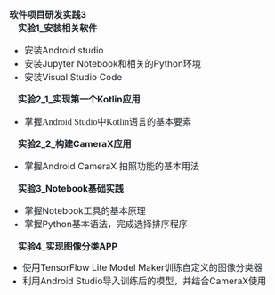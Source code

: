 <div><div dir="auto" style="box-sizing: border-box; color: rgb(31, 35, 40); font-family: -apple-system, BlinkMacSystemFont, &quot;Segoe UI&quot;, &quot;Noto Sans&quot;, Helvetica, Arial, sans-serif, &quot;Apple Color Emoji&quot;, &quot;Segoe UI Emoji&quot;; font-size: 16px; margin-top: 0px !important;"><span style="box-sizing: border-box;"><span style="box-sizing: border-box; font-weight: var(--base-text-weight-semibold, 600);"><b>软件项目研发实践3</b></span></span></div><div dir="auto" style="box-sizing: border-box; color: rgb(31, 35, 40); font-family: -apple-system, BlinkMacSystemFont, &quot;Segoe UI&quot;, &quot;Noto Sans&quot;, Helvetica, Arial, sans-serif, &quot;Apple Color Emoji&quot;, &quot;Segoe UI Emoji&quot;; font-size: 16px;"><span style="box-sizing: border-box;"><span style="box-sizing: border-box; font-weight: var(--base-text-weight-semibold, 600);"><b>&nbsp; &nbsp; 实验1_安装相关软件</b></span></span></div><div dir="auto" style="box-sizing: border-box; color: rgb(31, 35, 40); font-family: -apple-system, BlinkMacSystemFont, &quot;Segoe UI&quot;, &quot;Noto Sans&quot;, Helvetica, Arial, sans-serif, &quot;Apple Color Emoji&quot;, &quot;Segoe UI Emoji&quot;; font-size: 16px;"><ul><li>安装Android&nbsp;studio<br /></li><li>安装Jupyter Notebook和相关的Python环境</li><li><div>安装Visual Studio Code</div></li></ul></div><div dir="auto" style="box-sizing: border-box; color: rgb(31, 35, 40); font-family: -apple-system, BlinkMacSystemFont, &quot;Segoe UI&quot;, &quot;Noto Sans&quot;, Helvetica, Arial, sans-serif, &quot;Apple Color Emoji&quot;, &quot;Segoe UI Emoji&quot;; font-size: 16px;"><span style="box-sizing: border-box;"><span style="box-sizing: border-box; font-weight: var(--base-text-weight-semibold, 600);"><b>&nbsp; &nbsp; 实验2_1_实现第一</b><b>个Kotlin应用</b></span></span></div><div dir="auto" style="box-sizing: border-box; color: rgb(31, 35, 40); font-family: -apple-system, BlinkMacSystemFont, &quot;Segoe UI&quot;, &quot;Noto Sans&quot;, Helvetica, Arial, sans-serif, &quot;Apple Color Emoji&quot;, &quot;Segoe UI Emoji&quot;; font-size: 16px;"><ul><li><div><span style="font-family: simhei, STHeitiSC-Light;">掌握Android Studio中Kotlin语言的基本要素</span></div></li></ul></div><div dir="auto" style="box-sizing: border-box; color: rgb(31, 35, 40); font-family: -apple-system, BlinkMacSystemFont, &quot;Segoe UI&quot;, &quot;Noto Sans&quot;, Helvetica, Arial, sans-serif, &quot;Apple Color Emoji&quot;, &quot;Segoe UI Emoji&quot;; font-size: 16px; margin-bottom: 0px !important;"><span style="box-sizing: border-box;"><span style="box-sizing: border-box; font-weight: var(--base-text-weight-semibold, 600);"><b>&nbsp; &nbsp; 实验2_2_构建CameraX应用</b></span></span></div></div><div dir="auto" style="box-sizing: border-box; color: rgb(31, 35, 40); font-family: -apple-system, BlinkMacSystemFont, &quot;Segoe UI&quot;, &quot;Noto Sans&quot;, Helvetica, Arial, sans-serif, &quot;Apple Color Emoji&quot;, &quot;Segoe UI Emoji&quot;; font-size: 16px; margin-bottom: 0px !important;"><ul><li><b></b>掌握Android CameraX 拍照功能的基本用法</li></ul></div><div dir="auto" style="box-sizing: border-box; color: rgb(31, 35, 40); font-family: -apple-system, BlinkMacSystemFont, &quot;Segoe UI&quot;, &quot;Noto Sans&quot;, Helvetica, Arial, sans-serif, &quot;Apple Color Emoji&quot;, &quot;Segoe UI Emoji&quot;; font-size: 16px; margin-bottom: 0px !important;"><span style="box-sizing: border-box;"><span style="box-sizing: border-box; font-weight: var(--base-text-weight-semibold, 600);"><b>&nbsp; &nbsp; 实验3_Notebook基础实践</b></span></span></div><div dir="auto" style="box-sizing: border-box; color: rgb(31, 35, 40); font-family: -apple-system, BlinkMacSystemFont, &quot;Segoe UI&quot;, &quot;Noto Sans&quot;, Helvetica, Arial, sans-serif, &quot;Apple Color Emoji&quot;, &quot;Segoe UI Emoji&quot;; font-size: 16px; margin-bottom: 0px !important;"><ul><li>掌握Notebook工具的基本原理</li><li><div>掌握Python基本语法，完成选择排序程序</div></li></ul></div><div dir="auto" style="box-sizing: border-box; color: rgb(31, 35, 40); font-family: -apple-system, BlinkMacSystemFont, &quot;Segoe UI&quot;, &quot;Noto Sans&quot;, Helvetica, Arial, sans-serif, &quot;Apple Color Emoji&quot;, &quot;Segoe UI Emoji&quot;; font-size: 16px; margin-bottom: 0px !important;"><span style="box-sizing: border-box;"><span style="box-sizing: border-box; font-weight: var(--base-text-weight-semibold, 600);"><b>&nbsp; &nbsp;&nbsp;实验4_实现图像分类APP</b></span></span></div><div dir="auto" style="box-sizing: border-box; margin-bottom: 0px !important;"><ul style=""><li style=""><font color="#1f2328" face="-apple-system, BlinkMacSystemFont, Segoe UI, Noto Sans, Helvetica, Arial, sans-serif, Apple Color Emoji, Segoe UI Emoji"><span style="font-size: 16px;">使</span></font><span style="color: rgb(0, 0, 0); font-family: -apple-system, BlinkMacSystemFont, &quot;Segoe UI&quot;, &quot;Noto Sans&quot;, Helvetica, Arial, sans-serif, &quot;Apple Color Emoji&quot;, &quot;Segoe UI Emoji&quot;; font-size: 16px;">用</span><font face="-apple-system, BlinkMacSystemFont, Segoe UI, Noto Sans, Helvetica, Arial, sans-serif, Apple Color Emoji, Segoe UI Emoji"><span style="font-size: 16px;">TensorFlow Lite Model Maker训</span></font><font color="#1f2328" face="-apple-system, BlinkMacSystemFont, Segoe UI, Noto Sans, Helvetica, Arial, sans-serif, Apple Color Emoji, Segoe UI Emoji"><span style="font-size: 16px;">练自定义的图像分类器</span></font></li><li style="color: rgb(31, 35, 40); font-family: -apple-system, BlinkMacSystemFont, &quot;Segoe UI&quot;, &quot;Noto Sans&quot;, Helvetica, Arial, sans-serif, &quot;Apple Color Emoji&quot;, &quot;Segoe UI Emoji&quot;; font-size: 16px;">利用Android Studio导入训练后的模型，并结合CameraX使用</li></ul></div>